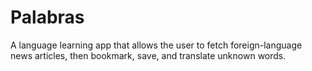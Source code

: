 # Palabras 
A language learning app that allows the user to fetch foreign-language news articles, then bookmark, save, and translate unknown words.

